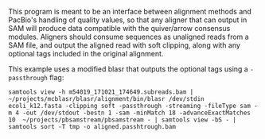 This program is meant to be an interface between alignment methods and PacBio's handling of quality values, so that any aligner that can output in SAM will produce data compatible with the quiver/arrow consensus modules. Aligners should consume sequences as unaligned reads from a SAM file, and output the aligned read with soft clipping, along with any optional tags included in the original alignment.

This example uses a modified blasr that outputs the optional tags using a `-passthrough` flag:

`samtools view -h m54019_171021_174649.subreads.bam | ~/projects/mcblasr/blasr/alignment/bin/blasr /dev/stdin ecoli_k12.fasta -clipping soft -passthrough -streaming -fileType sam -m 4 -out /dev/stdout -bestn 1 -sam -minMatch 18 -advanceExactMatches 10  ~/projects/pbsamstream/pbsamstream - | samtools view -bS - | samtools sort -T tmp -o aligned.passhtrough.bam`

